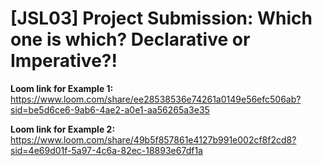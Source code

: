 # [JSL03] Project Submission: Which one is which? Declarative or Imperative?!


**Loom link for Example 1:**
https://www.loom.com/share/ee28538536e74261a0149e56efc506ab?sid=be5d6ce6-9ab6-4ae2-a0e1-aa56265a3e35

**Loom link for Example 2:**
https://www.loom.com/share/49b5f857861e4127b991e002cf8f2cd8?sid=4e69d01f-5a97-4c6a-82ec-18893e67df1a



